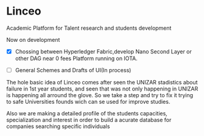 # Linceo
Academic Platform for Talent research and students development

Now on development
- [x] Chossing between Hyperledger Fabric,develop Nano Second Layer or other DAG near 0 fees
Platform running on IOTA.
- [ ] General Schemes and Drafts of UI(In process)

  
The hole basic idea of Linceo comes after seen the UNIZAR stadistics about failure in 1st year students,
and seen that was not only happening in UNIZAR is happening all arround the glove.
So we take a step and try to fix it trying to safe Universities founds wich can se used for improve studies.

Also we are making a detailed profile of the students capacities, specialization and interest in order to
build a acurate database for companies searching specific individuals
